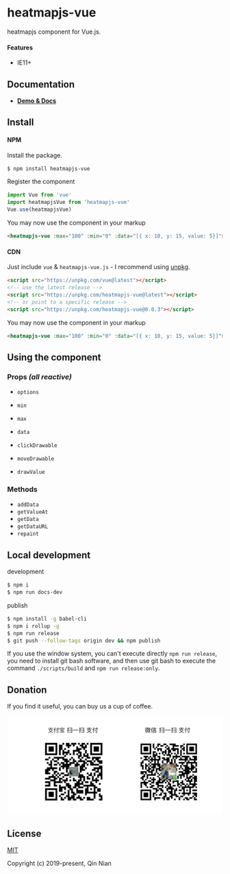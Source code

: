 # heatmapjs-vue 

heatmapjs component for Vue.js.

#### Features
- IE11+

## Documentation
- **[Demo & Docs](https://nqdy666.github.io/heatmapjs-vue/)**

## Install

#### NPM
Install the package.

```bash
$ npm install heatmapjs-vue
```

Register the component

```js
import Vue from 'vue'
import heatmapjsVue from 'heatmapjs-vue'
Vue.use(heatmapjsVue)
```

You may now use the component in your markup

```html
<heatmapjs-vue :max="100" :min="0" :data="[{ x: 10, y: 15, value: 5}]"></heatmapjs-vue>
```

#### CDN

Just include `vue` & `heatmapjs-vue.js` - I recommend using [unpkg](https://unpkg.com/#/).

```html
<script src="https://unpkg.com/vue@latest"></script>
<!-- use the latest release -->
<script src="https://unpkg.com/heatmapjs-vue@latest"></script>
<!-- or point to a specific release -->
<script src="https://unpkg.com/heatmapjs-vue@0.0.3"></script>
```

You may now use the component in your markup

```html
<heatmapjs-vue :max="100" :min="0" :data="[{ x: 10, y: 15, value: 5}]"></heatmapjs-vue>
```

## Using the component

### Props *(all reactive)*
* `options`

* `min`

* `max`

* `data`

* `clickDrawable`

* `moveDrawable`

* `drawValue`

### Methods
* `addData`
* `getValueAt`
* `getData`
* `getDataURL`
* `repaint`

## Local development

development
```bash
$ npm i
$ npm run docs-dev
```

publish
```bash
$ npm install -g babel-cli
$ npm i rollup -g
$ npm run release
$ git push --follow-tags origin dev && npm publish
```
If you use the window system, you can't execute directly `npm run release`, you need to install git bash software, and then use git bash to execute the command `./scripts/build` and `npm run release:only`.

## Donation
If you find it useful, you can buy us a cup of coffee.

<img width="650" src="https://raw.githubusercontent.com/nqdy666/heatmapjs-vue/dev/docs/assets/images/qrcode-donation.png" alt="donation">

## License

[MIT](https://github.com/nianqin/heatmapjs-vue/blob/master/LICENSE.md)

Copyright (c) 2019-present, Qin Nian
